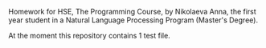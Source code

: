 Homework for HSE, The Programming Course, by Nikolaeva Anna, the first year student in a Natural Language Processing Program (Master's Degree). 

At the moment this repository contains 1 test file.  